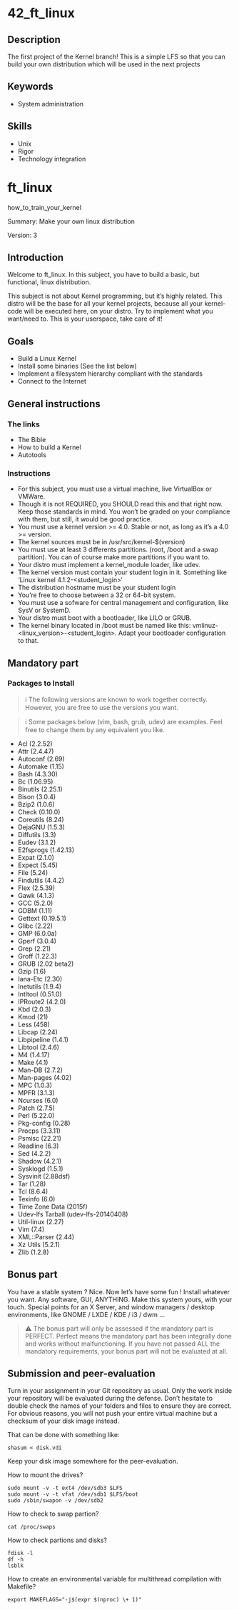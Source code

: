 # 42_ft_linux

## Description
The first project of the Kernel branch! This is a simple LFS so that you can build your own distribution which will be used in the next projects

## Keywords
* System administration

## Skills
* Unix
* Rigor
* Technology integration

# ft_linux
how_to_train_your_kernel

Summary: Make your own linux distribution

Version: 3

## Introduction
Welcome to ft_linux. In this subject, you have to build a basic, but functional, linux distribution.

This subject is not about Kernel programming, but it’s highly related. This distro will be the base for all your kernel projects, because all your kernel-code will be executed here, on your distro. Try to implement what you want/need to. This is your userspace, take care of it!

## Goals
* Build a Linux Kernel
* Install some binaries (See the list below)
* Implement a filesystem hierarchy compliant with the standards
* Connect to the Internet

## General instructions
### The links
* The Bible
* How to build a Kernel
* Autotools
### Instructions
* For this subject, you must use a virtual machine, live VirtualBox or VMWare.
* Though it is not REQUIRED, you SHOULD read this and that right now. Keep those standards in mind. You won’t be graded on your compliance with them, but still, it would be good practice.
* You must use a kernel version >= 4.0. Stable or not, as long as it’s a 4.0 >= version.
* The kernel sources must be in /usr/src/kernel-$(version)
* You must use at least 3 differents partitions. (root, /boot and a swap partition). You can of course make more partitions if you want to.
* Your distro must implement a kernel_module loader, like udev.
* The kernel version must contain your student login in it. Something like ‘Linux kernel 4.1.2-<student_login>‘
* The distribution hostname must be your student login
* You’re free to choose between a 32 or 64-bit system.
* You must use a sofware for central management and configuration, like SysV or SystemD.
* Your distro must boot with a bootloader, like LILO or GRUB.
* The kernel binary located in /boot must be named like this: vmlinuz-<linux_version>-<student_login>. Adapt your bootloader configuration to that.

## Mandatory part
### Packages to Install

> :information_source: The following versions are known to work together correctly. However, you are free to use the versions you want.

> :information_source: Some packages below (vim, bash, grub, udev) are examples. Feel free to change them by any equivalent you like.

* Acl (2.2.52)
* Attr (2.4.47)
* Autoconf (2.69)
* Automake (1.15)
* Bash (4.3.30)
* Bc (1.06.95)
* Binutils (2.25.1)
* Bison (3.0.4)
* Bzip2 (1.0.6)
* Check (0.10.0)
* Coreutils (8.24)
* DejaGNU (1.5.3)
* Diffutils (3.3)
* Eudev (3.1.2)
* E2fsprogs (1.42.13)
* Expat (2.1.0)
* Expect (5.45)
* File (5.24)
* Findutils (4.4.2)
* Flex (2.5.39)
* Gawk (4.1.3)
* GCC (5.2.0)
* GDBM (1.11)
* Gettext (0.19.5.1)
* Glibc (2.22)
* GMP (6.0.0a)
* Gperf (3.0.4)
* Grep (2.21)
* Groff (1.22.3)
* GRUB (2.02 beta2)
* Gzip (1.6)
* Iana-Etc (2.30)
* Inetutils (1.9.4)
* Intltool (0.51.0)
* IPRoute2 (4.2.0)
* Kbd (2.0.3)
* Kmod (21)
* Less (458)
* Libcap (2.24)
* Libpipeline (1.4.1)
* Libtool (2.4.6)
* M4 (1.4.17)
* Make (4.1)
* Man-DB (2.7.2)
* Man-pages (4.02)
* MPC (1.0.3)
* MPFR (3.1.3)
* Ncurses (6.0)
* Patch (2.7.5)
* Perl (5.22.0)
* Pkg-config (0.28)
* Procps (3.3.11)
* Psmisc (22.21)
* Readline (6.3)
* Sed (4.2.2)
* Shadow (4.2.1)
* Sysklogd (1.5.1)
* Sysvinit (2.88dsf)
* Tar (1.28)
* Tcl (8.6.4)
* Texinfo (6.0)
* Time Zone Data (2015f)
* Udev-lfs Tarball (udev-lfs-20140408)
* Util-linux (2.27)
* Vim (7.4)
* XML::Parser (2.44)
* Xz Utils (5.2.1)
* Zlib (1.2.8)

## Bonus part
You have a stable system ? Nice. Now let’s have some fun ! Install whatever you want. Any software, GUI, ANYTHING.
Make this system yours, with your touch. Special points for an X Server, and window managers / desktop environments, like GNOME / LXDE / KDE / i3 / dwm ...

> :warning: The bonus part will only be assessed if the mandatory part is PERFECT. Perfect means the mandatory part has been integrally done
and works without malfunctioning. If you have not passed ALL the mandatory requirements, your bonus part will not be evaluated at all.

## Submission and peer-evaluation
Turn in your assignment in your Git repository as usual. Only the work inside your repository will be evaluated during the defense. Don’t hesitate to double check the names of your folders and files to ensure they are correct. For obvious reasons, you will not push your entire virtual machine but a checksum of your disk image instead.

That can be done with something like:

`shasum < disk.vdi`

Keep your disk image somewhere for the peer-evaluation.

How to mount the drives?

```
sudo mount -v -t ext4 /dev/sdb3 $LFS
sudo mount -v -t vfat /dev/sdb1 $LFS/boot
sudo /sbin/swapon -v /dev/sdb2
```

How to check to swap partion?
```
cat /proc/swaps
```

How to check partions and disks?
```
fdisk -l
df -h
lsblk
```

How to create an environmental variable for multithread compilation with Makefile?
```
export MAKEFLAGS="-j$(expr $(nproc) \+ 1)"
```
